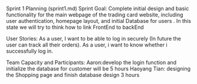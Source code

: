 Sprint 1 Planning (sprint1.md)
Sprint Goal: Complete initial design and basic functionality for the main webpage of the trading card website, 
including user authentication, homepage layout, and initial Database for users . In this state we will try to think how to link FrontEnd to backEnd 


User Stories: 
As a user, I want to be able to log in securely (In future the user can track all their orders).
As a user, i want to know whether i successfully log in.

Team Capacity and Participants: 
Aaron:develop the login function and initialize the database for customer will be 5 hours
Haoyang Tian: designing the Shopping page and finish database design 3 hours 


